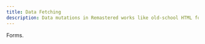 ```yaml
---
title: Data Fetching
description: Data mutations in Remastered works like old-school HTML forms, but progressively enhanced. This makes your code work everywhere, every time, allowing your to develop great experience.
---
```


Forms.
